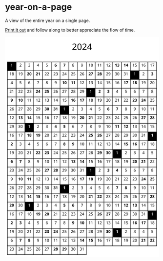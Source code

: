 # year-on-a-page

A view of the entire year on a single page.

[Print it out](https://raw.githubusercontent.com/hoffa/year-on-a-page/main/2024.pdf) and follow along to better appreciate the flow of time.

<p align="center">
  <img src="2024.svg" />
</p>
